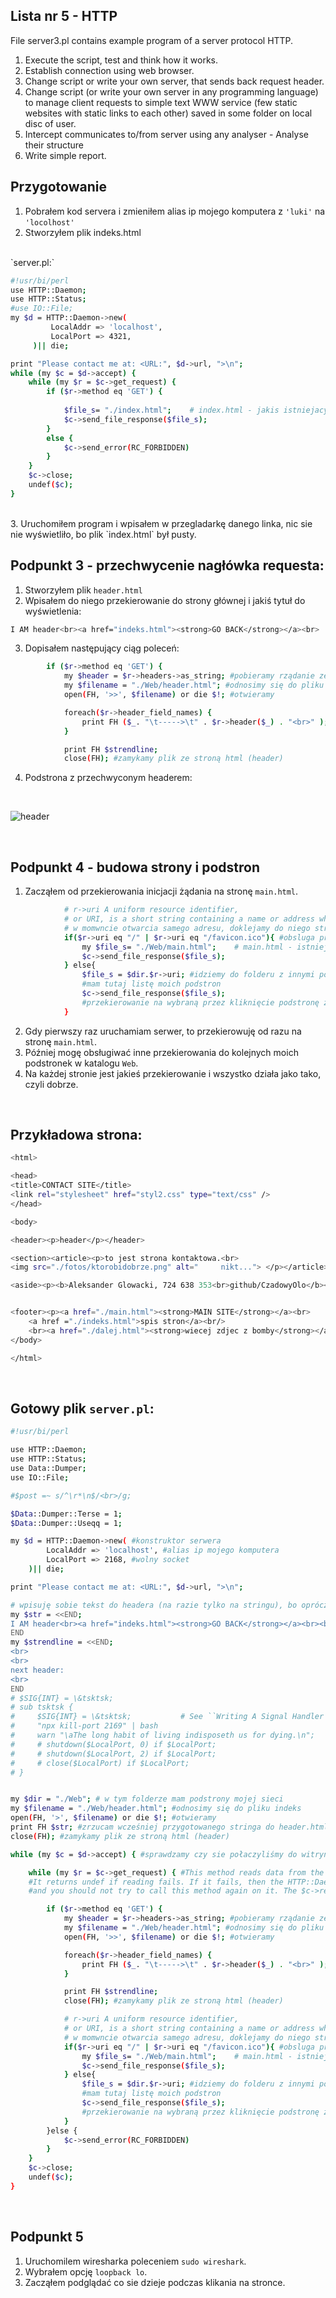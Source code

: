 ## Lista nr 5 - HTTP
File server3.pl contains example program of a server protocol HTTP.  

1. Execute the script, test and think how it works.
2. Establish connection using web browser.
3. Change script or write your own server, that sends back request header.
4. Change script (or write your own server in any programming language) to manage client requests to simple text WWW service (few static websites with static links to each other) saved in some folder on local disc of user.
5. Intercept communicates to/from server using any analyser - Analyse their structure
6. Write simple report.

## Przygotowanie
1. Pobrałem kod servera i zmieniłem alias ip mojego komputera z `'luki'` na `'locolhost'`
2. Stworzyłem plik indeks.html
<br />
`server.pl:`

```bash
#!usr/bi/perl
use HTTP::Daemon;
use HTTP::Status;  
#use IO::File;
my $d = HTTP::Daemon->new(
         LocalAddr => 'localhost',
         LocalPort => 4321,
     )|| die;

print "Please contact me at: <URL:", $d->url, ">\n";
while (my $c = $d->accept) {
    while (my $r = $c->get_request) {
        if ($r->method eq 'GET') {
            
            $file_s= "./index.html";    # index.html - jakis istniejacy plik
            $c->send_file_response($file_s);
        }
        else {
            $c->send_error(RC_FORBIDDEN)
        }
    }
    $c->close;
    undef($c);
}
```
<br />
3. Uruchomiłem program i wpisałem w przegladarkę danego linka, nic sie nie wyświetliło, bo plik `index.html` był pusty.
<br />

## Podpunkt 3 - przechwycenie nagłówka requesta:
1. Stworzyłem plik `header.html`
2. Wpisałem do niego przekierowanie do strony głównej i jakiś tytuł do wyświetlenia:
```bash
I AM header<br><a href="indeks.html"><strong>GO BACK</strong></a><br>
```
3. Dopisałem następujący ciąg poleceń:
```bash
        if ($r->method eq 'GET') {
            my $header = $r->headers->as_string; #pobieramy rządanie ze zmiennej r i zapisujemy je pod stringiem
            my $filename = "./Web/header.html"; #odnosimy się do pliku header
            open(FH, '>>', $filename) or die $!; #otwieramy

            foreach($r->header_field_names) {
                print FH ($_. "\t----->\t" . $r->header($_) . "<br>" );
            }

            print FH $strendline;
            close(FH); #zamykamy plik ze stroną html (header)
```
4. Podstrona z przechwyconym headerem:
<br />

![header](Web/fotos/a_header2.png)

<br />

## Podpunkt 4 - budowa strony i podstron
1. Zacząłem od przekierowania inicjacji żądania na stronę `main.html`.
```bash
            # r->uri A uniform resource identifier, 
            # or URI, is a short string containing a name or address which refers to an object in the "web."
            # w momwncie otwarcia samego adresu, doklejamy do niego strone startową
            if($r->uri eq "/" | $r->uri eq "/favicon.ico"){ #obsluga przekierowań i inicjacji | jakiś smiec ktory si epojawia w uri
                my $file_s= "./Web/main.html";    # main.html - istniejacy plik - strona startowa
                $c->send_file_response($file_s);
            } else{
                $file_s = $dir.$r->uri; #idziemy do folderu z innymi podstronami
                #mam tutaj listę moich podstron
                $c->send_file_response($file_s);
                #przekierowanie na wybraną przez kliknięcie podstronę z hiperłącza
            }
```
2. Gdy pierwszy raz uruchamiam serwer, to przekierowuję od razu na stronę `main.html`.
3. Później mogę obsługiwać inne przekierowania do kolejnych moich podstronek w katalogu `Web`.
4. Na każdej stronie jest jakieś przekierowanie i wszystko działa jako tako, czyli dobrze.

<br />

## Przykładowa strona:
```bash
<html>

<head>
<title>CONTACT SITE</title>
<link rel="stylesheet" href="styl2.css" type="text/css" />
</head>

<body>

<header><p>header</p></header>

<section><article><p>to jest strona kontaktowa.<br>
<img src="./fotos/ktorobidobrze.png" alt="     nikt..."> </p></article></section>

<aside><p><b>Aleksander Glowacki, 724 638 353<br>github/CzadowyOlo</b></p></aside>


<footer><p><a href="./main.html"><strong>MAIN SITE</strong></a><br>
    <a href ="./indeks.html">spis stron</a><br/>
    <br><a href="./dalej.html"><strong>wiecej zdjec z bomby</strong></a><br></p></footer>
</body>

</html>
```

<br />

## Gotowy plik `server.pl`:
```bash
#!usr/bi/perl

use HTTP::Daemon;
use HTTP::Status; 
use Data::Dumper;
use IO::File;

#$post =~ s/^\r*\n$/<br>/g;

$Data::Dumper::Terse = 1;
$Data::Dumper::Useqq = 1; 

my $d = HTTP::Daemon->new( #konstruktor serwera
        LocalAddr => 'localhost', #alias ip mojego komputera
        LocalPort => 2168, #wolny socket
    )|| die;

print "Please contact me at: <URL:", $d->url, ">\n";

# wpisuję sobie tekst do headera (na razie tylko na stringu), bo oprócz samego requesta wrzuce tam hiperłącze do indeks.html
my $str = <<END;
I AM header<br><a href="indeks.html"><strong>GO BACK</strong></a><br><br>
END
my $strendline = <<END;
<br>
<br>
next header: 
<br>
END
# $SIG{INT} = \&tsktsk;
# sub tsktsk {
#     $SIG{INT} = \&tsktsk;           # See ``Writing A Signal Handler''
#     "npx kill-port 2169" | bash
#     warn "\aThe long habit of living indisposeth us for dying.\n";
#     # shutdown($LocalPort, 0) if $LocalPort;
#     # shutdown($LocalPort, 2) if $LocalPort;
#     # close($LocalPort) if $LocalPort;
# }


my $dir = "./Web"; # w tym folderze mam podstrony mojej sieci
my $filename = "./Web/header.html"; #odnosimy się do pliku indeks
open(FH, '>', $filename) or die $!; #otwieramy
print FH $str; #zrzucam wcześniej przygotowanego stringa do header.html
close(FH); #zamykamy plik ze stroną html (header)

while (my $c = $d->accept) { #sprawdzamy czy sie połaczyliśmy do witryny i zwracamy na c adres hosta albo 0

    while (my $r = $c->get_request) { #This method reads data from the client and turns it into an HTTP::Request object which is returned. 
    #It returns undef if reading fails. If it fails, then the HTTP::Daemon::ClientConn object ($c) should be discarded, 
    #and you should not try to call this method again on it. The $c->reason method might give you some information about why $c->get_request failed.

        if ($r->method eq 'GET') {
            my $header = $r->headers->as_string; #pobieramy rządanie ze zmiennej r i zapisujemy je pod stringiem
            my $filename = "./Web/header.html"; #odnosimy się do pliku header
            open(FH, '>>', $filename) or die $!; #otwieramy

            foreach($r->header_field_names) {
                print FH ($_. "\t----->\t" . $r->header($_) . "<br>" );
            }

            print FH $strendline;
            close(FH); #zamykamy plik ze stroną html (header)

            # r->uri A uniform resource identifier, 
            # or URI, is a short string containing a name or address which refers to an object in the "web."
            # w momwncie otwarcia samego adresu, doklejamy do niego strone startową
            if($r->uri eq "/" | $r->uri eq "/favicon.ico"){ #obsluga przekierowań i inicjacji | jakiś smiec ktory si epojawia w uri
                my $file_s= "./Web/main.html";    # main.html - istniejacy plik - strona startowa
                $c->send_file_response($file_s);
            } else{
                $file_s = $dir.$r->uri; #idziemy do folderu z innymi podstronami
                #mam tutaj listę moich podstron
                $c->send_file_response($file_s);
                #przekierowanie na wybraną przez kliknięcie podstronę z hiperłącza
            }
        }else {
            $c->send_error(RC_FORBIDDEN)
        }
    }
    $c->close;
    undef($c);
}
```

<br />

## Podpunkt 5
1. Uruchomilem wiresharka poleceniem `sudo wireshark`.
2. Wybrałem opcję `loopback lo`.
3. Zacząłem podglądać co sie dzieje podczas klikania na stronce.
